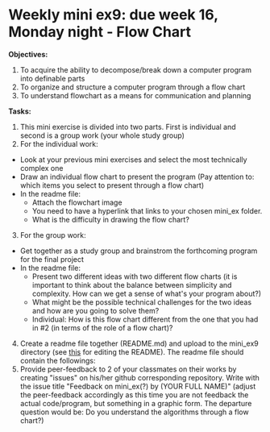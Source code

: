 # Weekly mini ex9: due week 16, Monday night - Flow Chart
 
**Objectives:**
1. To acquire the ability to decompose/break down a computer program into definable parts
2. To organize and structure a computer program through a flow chart
3. To understand flowchart as a means for communication and planning 

**Tasks:**
1. This mini exercise is divided into two parts. First is individual and second is a group work (your whole study group)
2. For the individual work:
  - Look at your previous mini exercises and select the most technically complex one
  - Draw an individual flow chart to present the program (Pay attention to: which items you select to present through a flow chart)
  - In the readme file:
    - Attach the flowchart image
    - You need to have a hyperlink that links to your chosen mini_ex folder. 
    - What is the difficulty in drawing the flow chart? 
3. For the group work:
  - Get together as a study group and brainstrom the forthcoming program for the final project 
  - In the readme file:
    - Present two different ideas with two different flow charts (it is important to think about the balance between simplicity and complexity. How can we get a sense of what's your program about?)
    - What might be the possible technical challenges for the two ideas and how are you going to solve them?  
    - Individual: How is this flow chart different from the one that you had in #2 (in terms of the role of a flow chart)? 
4. Create a readme file together (README.md) and upload to the mini_ex9 directory (see [this](https://github.com/adam-p/markdown-here/wiki/Markdown-Cheatsheet) for editing the README). The readme file should contain the followings:
5. Provide peer-feedback to 2 of your classmates on their works by creating "issues" on his/her github corresponding repository. Write with the issue title "Feedback on mini_ex(?) by (YOUR FULL NAME)"
   (adjust the peer-feedback accordingly as this time you are not feedback the actual code/program, but something in a graphic form. The departure question would be: Do you understand the algorithms through a flow chart?)


